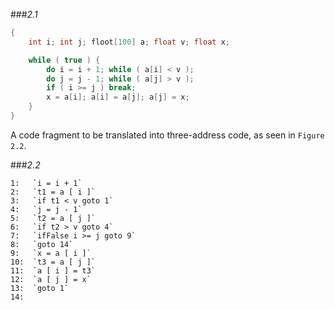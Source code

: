 ###*2.1*
```java
{
	int i; int j; floot[100] a; float v; float x;

	while ( true ) {
		do i = i + 1; while ( a[i] < v );
		do j = j - 1; while ( a[j] > v );
		if ( i >= j ) break;
		x = a[i]; a[i] = a[j]; a[j] = x;
	}
}
```
A code fragment to be translated into three-address code, as seen in `Figure 2.2`.

###*2.2*
```
1:   `i = i + 1`
2:   `t1 = a [ i ]`
3:   `if t1 < v goto 1`
4:   `j = j - 1`
5:   `t2 = a [ j ]`
6:   `if t2 > v goto 4`
7:   `ifFalse i >= j goto 9`
8:   `goto 14`
9:   `x = a [ i ]`
10:  `t3 = a [ j ]`
11:  `a [ i ] = t3`
12:  `a [ j ] = x`
13:  `goto 1`
14:
```